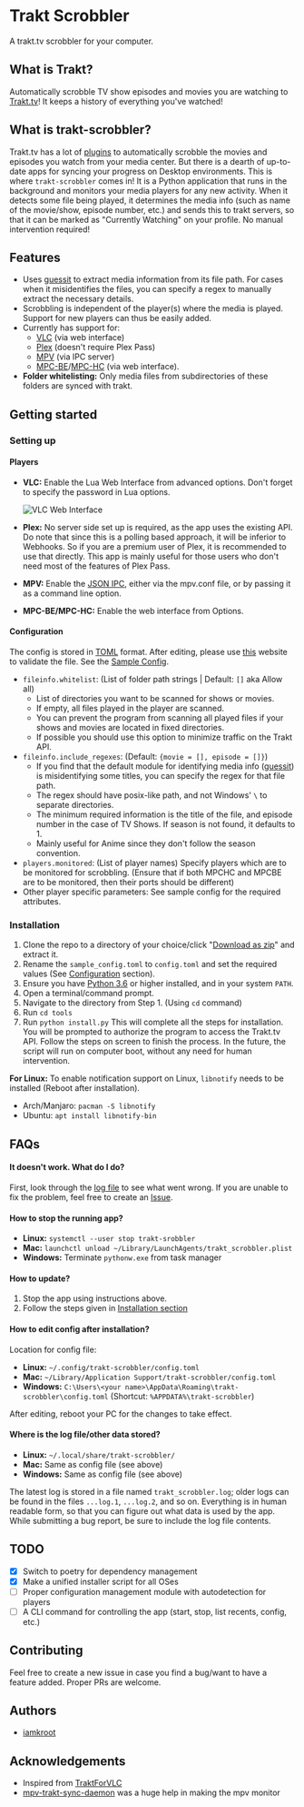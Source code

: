 # Trakt Scrobbler

A trakt.tv scrobbler for your computer.

## What is Trakt?

Automatically scrobble TV show episodes and movies you are watching to [Trakt.tv](https://trakt.tv)! It keeps a history of everything you've watched!

## What is trakt-scrobbler?

Trakt.tv has a lot of [plugins](https://trakt.tv/apps) to automatically scrobble the movies and episodes you watch from your media center. But there is a dearth of up-to-date apps for syncing your progress on Desktop environments. This is where `trakt-scrobbler` comes in! It is a Python application that runs in the background and monitors your media players for any new activity. When it detects some file being played, it determines the media info (such as name of the movie/show, episode number, etc.) and sends this to trakt servers, so that it can be marked as "Currently Watching" on your profile. No manual intervention required!

## Features

* Uses [guessit](https://github.com/guessit-io/guessit) to extract media information from its file path. For cases when it misidentifies the files, you can specify a regex to manually extract the necessary details.
* Scrobbling is independent of the player(s) where the media is played. Support for new players can thus be easily added.
* Currently has support for:
    * [VLC](https://www.videolan.org/vlc/) (via web interface)
    * [Plex](https://www.plex.tv) (doesn't require Plex Pass)
    * [MPV](https://mpv.io) (via IPC server)
    * [MPC-BE](https://sourceforge.net/projects/mpcbe/)/[MPC-HC](https://mpc-hc.org) (via web interface).
* **Folder whitelisting:** Only media files from subdirectories of these folders are synced with trakt.

## Getting started

### Setting up

#### Players

* **VLC:** Enable the Lua Web Interface from advanced options. Don't forget to specify the password in Lua options.

    ![VLC Web Interface](https://wiki.videolan.org/images/thumb/VLC_2.0_Activate_HTTP.png/450px-VLC_2.0_Activate_HTTP.png)

* **Plex:** No server side set up is required, as the app uses the existing API. Do note that since this is a polling based approach, it will be inferior to Webhooks. So if you are a premium user of Plex, it is recommended to use that directly. This app is mainly useful for those users who don't need most of the features of Plex Pass.

* **MPV:** Enable the [JSON IPC](https://mpv.io/manual/master/#json-ipc), either via the mpv.conf file, or by passing it as a command line option.

* **MPC-BE/MPC-HC:** Enable the web interface from Options.

#### Configuration

The config is stored in [TOML](https://github.com/toml-lang/toml) format. After editing, please use [this](http://toml-online-parser.ovonick.com/) website to validate the file. See the [Sample Config](sample_config.toml).

* `fileinfo.whitelist`: (List of folder path strings | Default: `[]` aka Allow all)
    * List of directories you want to be scanned for shows or movies.
    * If empty, all files played in the player are scanned.
    * You can prevent the program from scanning all played files if your shows and movies are located in fixed directories.
    * If possible you should use this option to minimize traffic on the Trakt API.
* `fileinfo.include_regexes`: (Default: `{movie = [], episode = []}`)
    * If you find that the default module for identifying media info ([guessit](https://github.com/guessit-io/guessit)) is misidentifying some titles, you can specify the regex for that file path.
    * The regex should have posix-like path, and not Windows' `\` to separate directories.
    * The minimum required information is the title of the file, and episode number in the case of TV Shows. If season is not found, it defaults to 1.
    * Mainly useful for Anime since they don't follow the season convention.
* `players.monitored`: (List of player names)
  Specify players which are to be monitored for scrobbling. (Ensure that if both MPCHC and MPCBE are to be monitored, then their ports should be different)
* Other player specific parameters: See sample config for the required attributes.

### Installation

1. Clone the repo to a directory of your choice/click "[Download as zip](https://github.com/iamkroot/trakt-scrobbler/archive/master.zip)" and extract it.
2. Rename the `sample_config.toml` to `config.toml` and set the required values (See [Configuration](#Configuration) section).
3. Ensure you have [Python 3.6](https://www.python.org/downloads/) or higher installed, and in your system `PATH`.
4. Open a terminal/command prompt.
5. Navigate to the directory from Step 1. (Using `cd` command)
6. Run `cd tools`
7. Run `python install.py` This will complete all the steps for installation. You will be prompted to authorize the program to access the Trakt.tv API. Follow the steps on screen to finish the process. In the future, the script will run on computer boot, without any need for human intervention.

**For Linux:**
To enable notification support on Linux, `libnotify` needs to be installed (Reboot after installation).
* Arch/Manjaro: `pacman -S libnotify`
* Ubuntu: `apt install libnotify-bin`

## FAQs

#### It doesn't work. What do I do?

First, look through the [log file](#where-is-the-log-fileother-data-stored) to see what went wrong. If you are unable to fix the problem, feel free to create an [Issue](https://github.com/iamkroot/trakt-scrobbler/issues).

#### How to stop the running app?

* **Linux:** `systemctl --user stop trakt-srobbler`
* **Mac:** `launchctl unload ~/Library/LaunchAgents/trakt_scrobbler.plist`
* **Windows:** Terminate `pythonw.exe` from task manager

#### How to update?

1. Stop the app using instructions above.
2. Follow the steps given in [Installation section](#installation)

#### How to edit config after installation?

Location for config file:

* **Linux:** `~/.config/trakt-scrobbler/config.toml`
* **Mac:** `~/Library/Application Support/trakt-scrobbler/config.toml`
* **Windows:** `C:\Users\<your name>\AppData\Roaming\trakt-scrobbler\config.toml` (Shortcut: `%APPDATA%\trakt-scrobbler`)

After editing, reboot your PC for the changes to take effect.

#### Where is the log file/other data stored?

* **Linux:** `~/.local/share/trakt-scrobbler/`
* **Mac:** Same as config file (see above)
* **Windows:** Same as config file (see above)

The latest log is stored in a file named `trakt_scrobbler.log`; older logs can be found in the files `...log.1`, `...log.2`, and so on.
Everything is in human readable form, so that you can figure out what data is used by the app. While submitting a bug report, be sure to include the log file contents.

## TODO

* [x] Switch to poetry for dependency management
* [x] Make a unified installer script for all OSes
* [ ] Proper configuration management module with autodetection for players
* [ ] A CLI command for controlling the app (start, stop, list recents, config, etc.)

## Contributing

Feel free to create a new issue in case you find a bug/want to have a feature added. Proper PRs are welcome.

## Authors

* [iamkroot](https://www.github.com/iamkroot)

## Acknowledgements

* Inspired from [TraktForVLC](https://github.com/XaF/TraktForVLC)
* [mpv-trakt-sync-daemon](https://github.com/stareInTheAir/mpv-trakt-sync-daemon) was a huge help in making the mpv monitor
